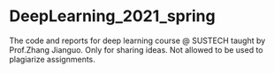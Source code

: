 # DeepLearning_2021_spring
The code and reports for deep learning course @ SUSTECH taught by Prof.Zhang Jianguo.
Only for sharing ideas.
Not allowed to be used to plagiarize assignments.
